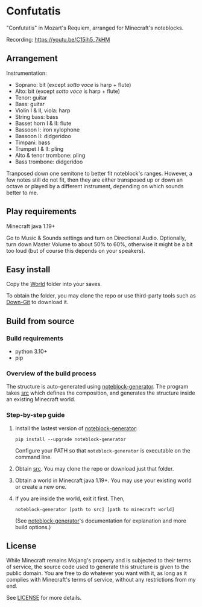 # Confutatis
"Confutatis" in Mozart's Requiem, arranged for Minecraft's noteblocks.

Recording: https://youtu.be/C15ih5_7kHM

## Arrangement
Instrumentation:
* Soprano: bit (except *sotto voce* is harp + flute)
* Alto: bit (except *sotto voce* is harp + flute)
* Tenor: guitar
* Bass: guitar
* Violin I & II, viola: harp
* String bass: bass
* Basset horn I & II: flute
* Bassoon I: iron xylophone
* Bassoon II: didgeridoo
* Timpani: bass
* Trumpet I & II: pling
* Alto & tenor trombone: pling
* Bass trombone: didgeridoo

Tranposed down one semitone to better fit noteblock's ranges. However, a few notes still do not fit, then they are either transposed up or down an octave or played by a different instrument, depending on which sounds better to me.

## Play requirements
Minecraft java 1.19+

Go to Music & Sounds settings and turn on Directional Audio. Optionally, turn down Master Volume to about 50% to 60%, otherwise it might be a bit too loud (but of course this depends on your speakers).

## Easy install 
Copy the [World](https://github.com/FelixFourcolor/Confutatis/tree/YouTube/World) folder into your saves.

To obtain the folder, you may clone the repo or use third-party tools such as [Down-Git](https://minhaskamal.github.io/DownGit) to download it.

## Build from source
### Build requirements
* python 3.10+
* pip

### Overview of the build process
The structure is auto-generated using [noteblock-generator](https://github.com/FelixFourcolor/noteblock-generator). The program takes [src](https://github.com/FelixFourcolor/Confutatis/tree/YouTube/src) which defines the composition, and generates the structure inside an existing Minecraft world.

### Step-by-step guide

1. Install the lastest version of [noteblock-generator](https://github.com/FelixFourcolor/noteblock-generator):
    ```
    pip install --upgrade noteblock-generator
    ```
    Configure your PATH so that `noteblock-generator` is executable on the command line.

2. Obtain [src](https://github.com/FelixFourcolor/Confutatis/tree/YouTube/src). You may clone the repo or download just that folder.

3. Obtain a world in Minecraft java 1.19+. You may use your existing world or create a new one.

4. If you are inside the world, exit it first. Then,
    ```
    noteblock-generator [path to src] [path to minecraft world]
    ```

    (See [noteblock-generator](https://github.com/FelixFourcolor/noteblock-generator)'s documentation for explanation and more build options.)

## License
While Minecraft remains Mojang's property and is subjected to their terms of service, the source code used to generate this structure is given to the public domain. You are free to do whatever you want with it, as long as it complies with Minecraft's terms of service, without any restrictions from my end.

See [LICENSE](https://github.com/FelixFourcolor/Confutatis/blob/YouTube/LICENSE) for more details.